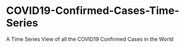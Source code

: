 # COVID19-Confirmed-Cases-Time-Series
A Time Series View of all the COVID19 Confirmed Cases in the World
